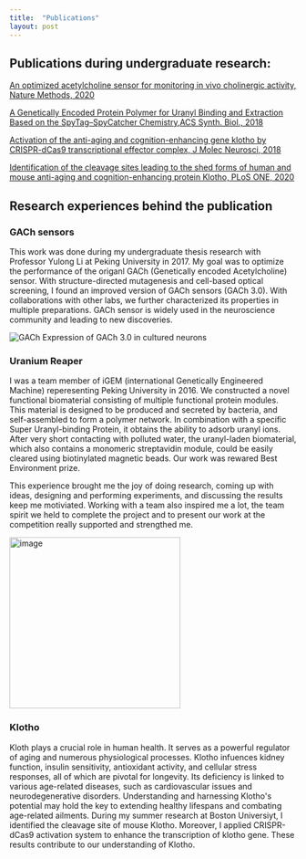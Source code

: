 ```yaml
---
title:  "Publications"
layout: post
---
```


## Publications during undergraduate research:
[An optimized acetylcholine sensor for monitoring in vivo cholinergic activity, Nature Methods, 2020][nature-methods]

[A Genetically Encoded Protein Polymer for Uranyl Binding and Extraction Based on the SpyTag–SpyCatcher Chemistry,ACS Synth. Biol., 2018][iGEM]

[Activation of the anti-aging and cognition-enhancing gene klotho by CRISPR-dCas9 transcriptional effector complex, J Molec Neurosci, 2018][Klotho1]

[Identification of the cleavage sites leading to the shed forms of human and mouse anti-aging and cognition-enhancing protein Klotho, PLoS ONE, 2020][Klotho2]

[nature-methods]: https://www.nature.com/articles/s41592-020-0953-2
[iGEM]: https://pubs.acs.org/doi/abs/10.1021/acssynbio.8b00223
[Klotho1]: https://link.springer.com/article/10.1007/s12031-017-1011-0
[Klotho2]: https://journals.plos.org/plosone/article?id=10.1371/journal.pone.0226382


## Research experiences behind the publication

### GACh sensors

This work was done during my undergraduate thesis research with Professor Yulong Li at Peking University in 2017. My goal was to optimize the performance of the origanl GACh (Genetically encoded Acetylcholine) sensor. With structure-directed mutagenesis and cell-based optical screening, I found an improved version of GACh sensors (GACh 3.0). With collaborations with other labs, we further characterized its properties in multiple preparations. GACh sensor is widely used in the neuroscience community and leading to new discoveries.   

![GACh](/yuexuanli/assets/gach.png)
Expression of GACh 3.0 in cultured neurons

### Uranium Reaper

I was a team member of iGEM (international Genetically Engineered Machine) reperesenting Peking University in 2016. We constructed a novel functional biomaterial consisting of multiple functional protein modules. This material is designed to be produced and secreted by bacteria, and self-assembled to form a polymer network. In combination with a specific Super Uranyl-binding Protein, it obtains the ability to adsorb uranyl ions. After very short contacting with polluted water, the uranyl-laden biomaterial, which also contains a monomeric streptavidin module, could be easily cleared using biotinylated magnetic beads. Our work was rewared Best Environment prize.

This experience brought me the joy of doing research, coming up with ideas, designing and performing experiments, and discussing the results keep me motiviated. Working with a team also inspired me a lot, the team spirit we held to complete the project and to present our work at the competition really supported and strengthed me.

<p>
  <img src="https://static.igem.org/mediawiki/2016/3/36/T--Peking--images_Uranium_Reaper04.png" alt="image" style="width:300px;height:auto;">
</p>

### Klotho

Kloth plays a crucial role in human health. It serves as a powerful regulator of aging and numerous physiological processes. Klotho infuences kidney function, insulin sensitivity, antioxidant activity, and cellular stress responses, all of which are pivotal for longevity. Its deficiency is linked to various age-related diseases, such as cardiovascular issues and neurodegenerative disorders. Understanding and harnessing Klotho's potential may hold the key to extending healthy lifespans and combating age-related ailments. During my summer research at Boston Universiyt, I identified the cleavage site of mouse Klotho. Moreover, I applied CRISPR-dCas9 activation system to enhance the transcription of klotho gene. These results contribute to our understanding of Klotho.

